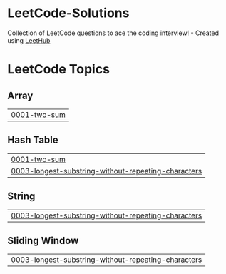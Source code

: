 # LeetCode-Solutions
Collection of LeetCode questions to ace the coding interview! - Created using [LeetHub](https://github.com/QasimWani/LeetHub)

<!---LeetCode Topics Start-->
# LeetCode Topics
## Array
|  |
| ------- |
| [0001-two-sum](https://github.com/SabirKhanAkash/LeetCode-Solutions/tree/master/0001-two-sum) |
## Hash Table
|  |
| ------- |
| [0001-two-sum](https://github.com/SabirKhanAkash/LeetCode-Solutions/tree/master/0001-two-sum) |
| [0003-longest-substring-without-repeating-characters](https://github.com/SabirKhanAkash/LeetCode-Solutions/tree/master/0003-longest-substring-without-repeating-characters) |
## String
|  |
| ------- |
| [0003-longest-substring-without-repeating-characters](https://github.com/SabirKhanAkash/LeetCode-Solutions/tree/master/0003-longest-substring-without-repeating-characters) |
## Sliding Window
|  |
| ------- |
| [0003-longest-substring-without-repeating-characters](https://github.com/SabirKhanAkash/LeetCode-Solutions/tree/master/0003-longest-substring-without-repeating-characters) |
<!---LeetCode Topics End-->
